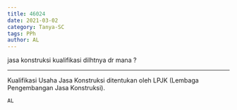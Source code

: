 ```yaml
---
title: 46024
date: 2021-03-02
category: Tanya-SC
tags: PPh
author: AL
---
```


jasa konstruksi kualifikasi dilhtnya dr mana ?

---

Kualifikasi Usaha Jasa Konstruksi ditentukan oleh LPJK (Lembaga Pengembangan Jasa Konstruksi).

`AL`
